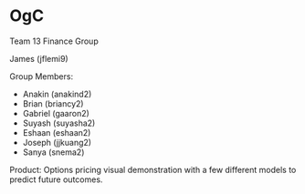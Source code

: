 # OgC
Team 13
Finance Group


James (jflemi9)

Group Members:
* Anakin (anakind2)
* Brian (briancy2)
* Gabriel (gaaron2)
* Suyash (suyasha2)
* Eshaan (eshaan2)
* Joseph (jjkuang2)
* Sanya (snema2)

Product:
Options pricing visual demonstration with a few different models to predict future outcomes.
